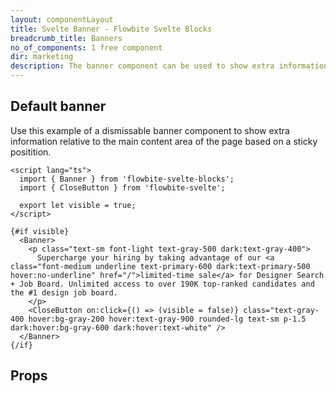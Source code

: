 ```yaml
---
layout: componentLayout
title: Svelte Banner - Flowbite Svelte Blocks
breadcrumb_title: Banners
no_of_components: 1 free component
dir: marketing
description: The banner component can be used to show extra information or enable interactions with the user without affecting the main content area of the website.
---
```


<script>
  import { TableProp, TableDefaultRow } from '../utils'
  import { props as item1} from '../props/Banner.json'
</script>

## Default banner

Use this example of a dismissable banner component to show extra information relative to the main content area of the page based on a sticky positition.

```svelte example
<script lang="ts">
  import { Banner } from 'flowbite-svelte-blocks';
  import { CloseButton } from 'flowbite-svelte';

  export let visible = true;
</script>

{#if visible}
  <Banner>
    <p class="text-sm font-light text-gray-500 dark:text-gray-400">
      Supercharge your hiring by taking advantage of our <a class="font-medium underline text-primary-600 dark:text-primary-500 hover:no-underline" href="/">limited-time sale</a> for Designer Search + Job Board. Unlimited access to over 190K top-ranked candidates and the #1 design job board.
    </p>
    <CloseButton on:click={() => (visible = false)} class="text-gray-400 hover:bg-gray-200 hover:text-gray-900 rounded-lg text-sm p-1.5 dark:hover:bg-gray-600 dark:hover:text-white" />
  </Banner>
{/if}
```

## Props

<TableProp>
<TableDefaultRow items={item1} rowState='hover' />
</TableProp>
